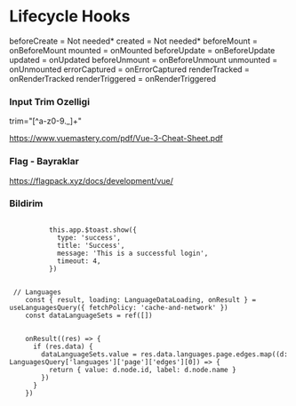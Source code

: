 # Lifecycle Hooks

beforeCreate = Not needed*
created = Not needed*
beforeMount = onBeforeMount
mounted = onMounted
beforeUpdate = onBeforeUpdate
updated = onUpdated
beforeUnmount = onBeforeUnmount
unmounted = onUnmounted
errorCaptured = onErrorCaptured
renderTracked = onRenderTracked
renderTriggered = onRenderTriggered

### Input Trim Ozelligi

trim="[^a-z0-9._]+"

https://www.vuemastery.com/pdf/Vue-3-Cheat-Sheet.pdf

### Flag - Bayraklar

https://flagpack.xyz/docs/development/vue/

### Bildirim

```

          this.app.$toast.show({
            type: 'success',
            title: 'Success',
            message: 'This is a successful login',
            timeout: 4,
          })


```

```
 // Languages
    const { result, loading: LanguageDataLoading, onResult } = useLanguagesQuery({ fetchPolicy: 'cache-and-network' })
    const dataLanguageSets = ref([])


    onResult((res) => {
      if (res.data) {
        dataLanguageSets.value = res.data.languages.page.edges.map((d: LanguagesQuery['languages']['page']['edges'][0]) => {
          return { value: d.node.id, label: d.node.name }
        })
      }
    })
```